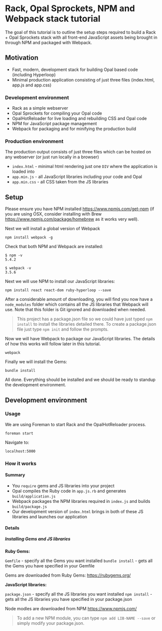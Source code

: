 # Rack, Opal Sprockets, NPM and Webpack stack tutorial

The goal of this tutorial is to outline the setup steps required to build a Rack + Opal Sprockets stack with all front-end JavaScript assets being brought in through NPM and packaged with Webpack.

## Motivation

+ Fast, modern, development stack for building Opal based code (including Hyperloop)
+ Minimal production application consisting of just three files (index.html, app.js and app.css)

### Development environment

+ Rack as a simple webserver
+ Opal Sprockets for compiling your Opal code
+ OpalHotReloader for live loading and rebuilding CSS and Opal code
+ NPM for JavaScript package management
+ Webpack for packaging and for minifying the production build

### Production environment

The production output consists of just three files which can be hosted on any webserver (or just run locally in a browser)

+ `index.html` - minimal html rendering just one `DIV` where the application is loaded into
+ `app.min.js` - all JavaScript libraries including your code and Opal
+ `app.min.css` - all CSS taken from the JS libraries

## Setup

Please ensure you have NPM installed https://www.npmjs.com/get-npm (if you are using OSX, consider installing with Brew https://www.npmjs.com/package/homebrew as it works very well).

Next we will install a global version of Webpack

```
npm install webpack -g
```
Check that both NPM and Webpack are installed:

```
$ npm -v
5.4.2

$ webpack -v
3.5.6
```

Next we will use NPM to install our JavaScript libraries:

```
npm install react react-dom ruby-hyperloop --save
```

After a considerable amount of downloading, you will find you now have a `node_modules` folder which contains all the JS libraries that Webpack will use. Note that this folder is Git ignored and downloaded when needed.

> This project has a package.json file so we could have just typed `npm install` to install the libraries detailed there. To create a package.json file just type `npm init` and follow the prompts.

Now we will have Webpack to package our JavaScript libraries. The details of how this works will follow later in this tutorial.

```
webpack
```

Finally we will install the Gems:

```
bundle install
```

All done. Everything should be installed and we should be ready to standup the development environment.

## Development environment

### Usage

We are using Foreman to start Rack and the OpalHotReloader process.

```
foreman start
```

Navigate to:

```
localhost:5000
```

### How it works

#### Summary

+ You `require` gems and JS libraries into your project
+ Opal compiles the Ruby code in `app.js.rb` and generates `build/application.js`
+ Webpack packages the NPM libraries required in `index.js` and builds `build/package.js`
+ Our development version of `index.html` brings in both of these JS libraries and launches our application

#### Details

##### Installing Gems and JS libraries

**Ruby Gems:**

`Gemfile` - specify all the Gems you want installed
`bundle install` - gets all the Gems you have specified in your Gemfile

Gems are downloaded from Ruby Gems: https://rubygems.org/

**JavaScript libraries:**

`package.json` - specify all the JS libraries you want installed
`npm install` - gets all the JS libraries you have specified in your package.json

Node modles are downloaded from NPM https://www.npmjs.com/

> To add a new NPM module, you can type `npm add LIB-NAME --save` or simply modify your package.json.
